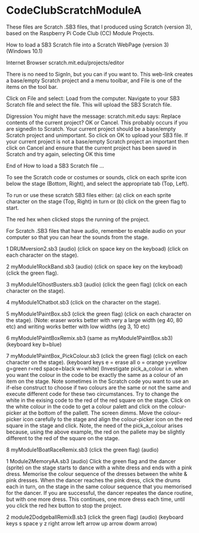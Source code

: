 # CodeClubScratchModuleA
These files are Scratch .SB3 files, that I produced using Scratch (version 3),  based on the Raspberry Pi Code Club (CC) Module Projects.


How to load a SB3 Scratch file into a Scratch WebPage (version 3) (Windows 10.1)

Internet Browser               scratch.mit.edu/projects/editor

There is no need to SignIn, but you can if you want to. This web-link creates a base/empty Scratch project and a menu toolbar, and File is one of the items on the tool bar.

Click on File and select:       Load from the computer.
Navigate to your SB3 Scratch file and select the file. This will upload the SB3 Scratch file.

Digression
You might have the message: scratch.mit.edu says:  Replace contents of the current project?  OK or Cancel.  This probably occurs if you are signedIn to Scratch. Your current project should be a base/empty Scratch project and unimportant. So click on OK to upload your SB3 file. If your current project is not a base/empty Scratch project an important then click on Cancel and ensure that the current project has been saved in Scratch and try again, selecting OK this time 

End of How to load a SB3 Scratch file ...




To see the Scratch code or costumes or sounds, click on each sprite icon below the stage (Bottom, Right), and select the appropriate tab (Top, Left).

To run or use these scratch SB3 files either: (a) click on each sprite character on the stage (Top, Right) in turn or (b) click on the green flag to start.

The red hex when clicked stops the running of the project.

For Scratch .SB3 files that have audio, remember to enable audio on your computer so that you can hear the sounds from the stage. 

1 DRUMversion2.sb3  (audio)  (click on space key on the keyboad) (click on each character on the stage).

2 myModule1RockBand.sb3 (audio) (click on space key on the keyboad) (click the green flag).

3 myModule1GhostBusters.sb3 (audio) (click the geen flag) (click on each character on the stage).

4 myModule1Chatbot.sb3  (click on the character on the stage).

5 myModule1PaintBox.sb3 (click the green flag) (click on each character on the stage). (Note: eraser works better with very a large width (eg 40, 80 etc) and writing works better with low widths (eg 3, 10 etc)

6 myModule1PaintBoxRemix.sb3  (same as  myModule1PaintBox.sb3) (keyboard key b=blue)

7 myModule1PaintBox_PickColour.sb3  (click the green flag) (click on each character on the stage). (keyboard keys e = erase all o = orange y=yellow g=green r=red space=black w=white) (Investigate pick_a_colour i.e. when you want the colour in the code to be exactly the same as a colour of an item on the stage. Note sometimes in the Scratch code you want to use an if-else construct to choose if two colours are the same or not the same and execute different code for these two circumstances. Try to change the white in the exising code to the red of the red square on the stage. Click on the white colour in the code to get a colour palett and click on the colour-picker at the bottom of the pallett. The screen dimms. Move the colour-picker icon carefully to the stage and align the colour-picker icon on the red square in the stage and click. Note, the need of the pick_a_colour arises because, using the above example, the red on the pallete may be slightly different to the red of the square on the stage.

8 myModule1BoatRaceRemix.sb3 (click the green flag) (audio)



1 Module2MemoryAA.sb3 (audio) Click the green flag and the dancer (sprite) on the stage starts to dance with a white dress and ends with a pink dress. Memorise the colour sequence of the dresses between the white & pink dresses. When the dancer reaches the pink dress, click the drums each in turn, on the stage in the same colour sequence that you memorised for the dancer. If you are successful, the dancer repeates the dance routine, but with one more dress. This continues, one more dress each time, until you click the red hex button to stop the project.
  
2 module2DodgeballRemixB.sb3 (click the green flag) (audio) (keyboard keys s  space  y  z   right arrow    left arrow  up arrow   dowm arrow)


